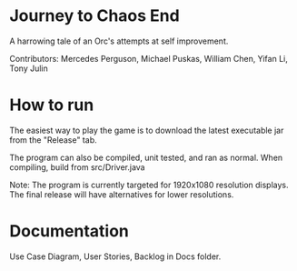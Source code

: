 # Journey to Chaos End
A harrowing tale of an Orc's attempts at self improvement.

Contributors: Mercedes Perguson, Michael Puskas, William Chen, Yifan Li, Tony Julin

# How to run
The easiest way to play the game is to download the latest executable jar from the "Release" tab.

The program can also be compiled, unit tested, and ran as normal.
When compiling, build from src/Driver.java

Note: The program is currently targeted for 1920x1080 resolution displays. The final release will have alternatives for lower resolutions.

# Documentation
Use Case Diagram, User Stories, Backlog in Docs folder.
